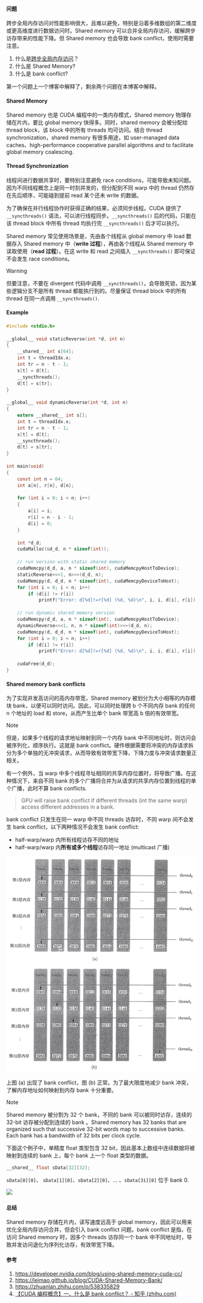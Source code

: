 #### 问题

跨步全局内存访问对性能影响很大，且难以避免，特别是沿着多维数组的第二维度或更高维度进行数据访问时。Shared memory 可以合并全局内存访问，缓解跨步访存带来的性能下降。但 Shared memory 也会导致 bank conflict，使用时需要注意。

1. 什么是[跨步全局内存访问](https://andy1314chen.github.io/post/How%20to%20Access%20Global%20Memory%20Efficiently%20in%20CUDA%20Kernels.html)？
2. 什么是 Shared Memory?
3. 什么是 bank conflict?

第一个问题上一个博客中解释了，剩余两个问题在本博客中解释。

#### Shared Memory

Shared memory 也是 CUDA 编程中的一类内存模式，Shared memory 物理存储在片内，要比 global memory 快得多。同时，shared memory 会被分配给 thread block，该 block 中的所有 threads 均可访问。结合 thread synchronization，shared memory 有很多用途，如 user-managed data caches、high-performance cooperative parallel algorithms and to facilitate global memory coalescing.

#### Thread Synchronization

线程间进行数据共享时，要特别注意避免 race conditions，可能导致未知问题。因为不同线程概念上是同一时刻并发的，但分配到不同 warp 中的 thread 仍然存在先后顺序，可能碰到提前 read 某个还未 write 的数据。

为了确保在并行线程协作时获得正确的结果，必须同步线程。CUDA 提供了 `__syncthreads()` 语法，可以进行线程同步。`__syncthreads()` 后的代码，只能在该 thread block 中所有 thread 均执行完 `__syncthreads()` 后才可以执行。

Shared memory 常见使用场景是，先由各个线程从 global memory 中 load 数据存入 Shared memory 中（**write 过程**），再由各个线程从 Shared memory 中读取使用（**read 过程**）。在这 write 和 read 之间插入 `__syncthreads()` 即可保证不会发生 race conditions。

> [!WARNING]
> 但要注意，不要在 divergent 代码中调用 `__syncthreads()`，会导致死锁，因为某些逻辑分支不是所有 thread 都能执行到的。尽量保证 thread block 中的所有 thread 在同一点调用 `__syncthreads()`.

#### Example

```c
#include <stdio.h>

__global__ void staticReverse(int *d, int n)
{
    __shared__ int s[64];
    int t = threadIdx.x;
    int tr = n - t - 1;
    s[t] = d[t];
    __syncthreads();
    d[t] = s[tr];
}

__global__ void dynamicReverse(int *d, int n)
{
    extern __shared__ int s[];
    int t = threadIdx.x;
    int tr = n - t - 1;
    s[t] = d[t];
    __syncthreads();
    d[t] = s[tr];
}

int main(void)
{
    const int n = 64;
    int a[n], r[n], d[n];

    for (int i = 0; i < n; i++)
    {
        a[i] = i;
        r[i] = n - i - 1;
        d[i] = 0;
    }

    int *d_d;
    cudaMalloc(&d_d, n * sizeof(int));

    // run version with static shared memory
    cudaMemcpy(d_d, a, n * sizeof(int), cudaMemcpyHostToDevice);
    staticReverse<<<1, n>>>(d_d, n);
    cudaMemcpy(d, d_d, n * sizeof(int), cudaMemcpyDeviceToHost);
    for (int i = 0; i < n; i++)
        if (d[i] != r[i])
            printf("Error: d[%d]!=r[%d] (%d, %d)\n", i, i, d[i], r[i]);

    // run dynamic shared memory version
    cudaMemcpy(d_d, a, n * sizeof(int), cudaMemcpyHostToDevice);
    dynamicReverse<<<1, n, n * sizeof(int)>>>(d_d, n);
    cudaMemcpy(d, d_d, n * sizeof(int), cudaMemcpyDeviceToHost);
    for (int i = 0; i < n; i++)
        if (d[i] != r[i])
            printf("Error: d[%d]!=r[%d] (%d, %d)\n", i, i, d[i], r[i]);

    cudaFree(d_d);
}
```

#### Shared memory bank conflicts

为了实现并发高访问的高内存带宽，Shared memory 被划分为大小相等的内存模块 bank，以便可以同时访问。因此，可以同时处理跨 b 个不同内存 bank 的任何 n 个地址的 load 和 store，从而产生比单个 bank 带宽高 b 倍的有效带宽。

> [!NOTE]
> 但是，如果多个线程的请求地址映射到同一个内存 bank 中不同地址时，则访问会被序列化，顺序执行。这就是 bank conflict。硬件根据需要将冲突的内存请求拆分为多个单独的无冲突请求，从而导致有效带宽下降，下降力度与冲突请求数量正相关。

有一个例外，当 warp 中多个线程寻址相同的共享内存位置时，将导致广播。在这种情况下，来自不同 bank 的多个广播将合并为从请求的共享内存位置到线程的单个广播，此时不算 bank conflicts.

> GPU will raise bank conflict if different threads (int the same warp) access different addresses in a bank.

bank conflict 只发生在同一 warp 中不同 threads 访存时，不同 warp 间不会发生 bank conflict，以下两种情况不会发生 bank conflict:

- half-warp/warp 内所有线程访存不同的地址
- half-warp/warp 内**所有或多个线程**访存同一地址 (multicast 广播)

![image.png](https://raw.githubusercontent.com/Andy1314Chen/obsidian-pic/main/image/20241018164810.png)

上图 (a) 出现了 bank conflict，图 (b) 正常。为了最大限度地减少 bank 冲突，了解内存地址如何映射到内存 bank 十分重要。

> [!NOTE]
> Shared memory 被分割为 32 个 bank，不同的 bank 可以被同时访存，连续的 32-bit 访存被分配到连续的 bank 。Shared memory has 32 banks that are organized such that successive 32-bit words map to successive banks. Each bank has a bandwidth of 32 bits per clock cycle.

下面这个例子中，单精度 float 类型包含 32 bit，因此基本上数组中连续数据将被映射到连续的 bank 上，每个 bank 上一个 float 类型的数据。

```c
__shared__ float sData[32][32];
```

`sData[0][0]`、 `sData[1][0]`、`sData[2][0]`、... 、`sData[31][0]` 位于 bank 0.

![](https://picx.zhimg.com/80/v2-4c0b09478e4b8ea4e11017cf9984ec9b_720w.webp)

#### 总结

Shared memory 存储在片内，读写速度远高于 global memory，因此可以用来优化全局内存访问合并，但会引入 bank conflict 问题。bank conflict 是指，在访问 Shared memory 时，因多个 threads 访存同一个 bank 中不同地址时，导致并发访问退化为序列化访存，有效带宽下降。

#### 参考

1. https://developer.nvidia.com/blog/using-shared-memory-cuda-cc/
2. https://leimao.github.io/blog/CUDA-Shared-Memory-Bank/
3. https://zhuanlan.zhihu.com/p/538335829
4. [【CUDA 编程概念】一、什么是 bank conflict？ - 知乎 (zhihu.com)](https://zhuanlan.zhihu.com/p/659142274)
